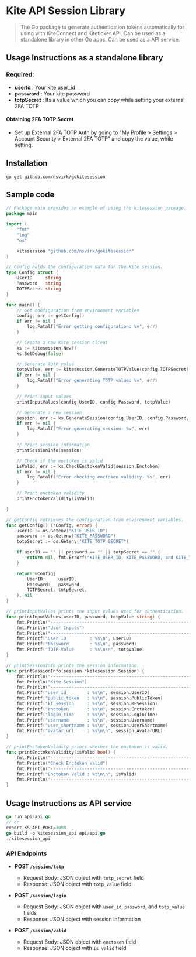 # Kite API Session Library

> The Go package to generate authentication tokens automatically for using with KiteConnect and Kiteticker API.
> Can be used as a standalone library in other Go apps.
> Can be used as a API service.

## Usage Instructions as a standalone library

### Required:

- **userId** : Your kite user_id
- **password** : Your kite password
- **totpSecret** : Its a value which you can copy while setting your external 2FA TOTP

#### Obtaining 2FA TOTP Secret

- Set up External 2FA TOTP Auth by going to "My Profile > Settings > Account Security > External 2FA TOTP" and copy the value, while setting.

## Installation

```
go get github.com/nsvirk/gokitesession
```

## Sample code

```go
// Package main provides an example of using the kitesession package.
package main

import (
	"fmt"
	"log"
	"os"

	kitesession "github.com/nsvirk/gokitesession"
)

// Config holds the configuration data for the Kite session.
type Config struct {
	UserID     string
	Password   string
	TOTPSecret string
}

func main() {
	// Get configuration from environment variables
	config, err := getConfig()
	if err != nil {
		log.Fatalf("Error getting configuration: %v", err)
	}

	// Create a new Kite session client
	ks := kitesession.New()
	ks.SetDebug(false)

	// Generate TOTP value
	totpValue, err := kitesession.GenerateTOTPValue(config.TOTPSecret)
	if err != nil {
		log.Fatalf("Error generating TOTP value: %v", err)
	}

	// Print input values
	printInputValues(config.UserID, config.Password, totpValue)

	// Generate a new session
	session, err := ks.GenerateSession(config.UserID, config.Password, totpValue)
	if err != nil {
		log.Fatalf("Error generating session: %v", err)
	}

	// Print session information
	printSessionInfo(session)

	// Check if the enctoken is valid
	isValid, err := ks.CheckEnctokenValid(session.Enctoken)
	if err != nil {
		log.Fatalf("Error checking enctoken validity: %v", err)
	}

	// Print enctoken validity
	printEnctokenValidity(isValid)

}

// getConfig retrieves the configuration from environment variables.
func getConfig() (*Config, error) {
	userID := os.Getenv("KITE_USER_ID")
	password := os.Getenv("KITE_PASSWORD")
	totpSecret := os.Getenv("KITE_TOTP_SECRET")

	if userID == "" || password == "" || totpSecret == "" {
		return nil, fmt.Errorf("KITE_USER_ID, KITE_PASSWORD, and KITE_TOTP_SECRET environment variables must be set")
	}

	return &Config{
		UserID:     userID,
		Password:   password,
		TOTPSecret: totpSecret,
	}, nil
}

// printInputValues prints the input values used for authentication.
func printInputValues(userID, password, totpValue string) {
	fmt.Println("--------------------------------------------------------------")
	fmt.Println("User Inputs")
	fmt.Println("--------------------------------------------------------------")
	fmt.Printf("User ID      	: %s\n", userID)
	fmt.Printf("Password     	: %s\n", password)
	fmt.Printf("TOTP Value   	: %s\n\n", totpValue)
}

// printSessionInfo prints the session information.
func printSessionInfo(session *kitesession.Session) {
	fmt.Println("--------------------------------------------------------------")
	fmt.Println("Kite Session")
	fmt.Println("--------------------------------------------------------------")
	fmt.Printf("user_id        : %s\n", session.UserID)
	fmt.Printf("public_token   : %s\n", session.PublicToken)
	fmt.Printf("kf_session     : %s\n", session.KFSession)
	fmt.Printf("enctoken       : %s\n", session.Enctoken)
	fmt.Printf("login_time     : %s\n", session.LoginTime)
	fmt.Printf("username       : %s\n", session.Username)
	fmt.Printf("user_shortname : %s\n", session.UserShortname)
	fmt.Printf("avatar_url     : %s\n\n", session.AvatarURL)
}

// printEnctokenValidity prints whether the enctoken is valid.
func printEnctokenValidity(isValid bool) {
	fmt.Println("--------------------------------------------------------------")
	fmt.Println("Check Enctoken Valid")
	fmt.Println("--------------------------------------------------------------")
	fmt.Printf("Enctoken Valid : %t\n\n", isValid)
	fmt.Println("--------------------------------------------------------------")
}

```

## Usage Instructions as API service

```go
go run api/api.go
// or
export KS_API_PORT=3008
go build -o kitesession_api api/api.go
./kitesession_api
```

### API Endpoints

- **POST `/session/totp`**

  - Request Body: JSON object with `totp_secret` field
  - Response: JSON object with `totp_value` field

- **POST `/session/login`**

  - Request Body: JSON object with `user_id`, `password`, and `totp_value` fields
  - Response: JSON object with session information

- **POST `/session/valid`**

  - Request Body: JSON object with `enctoken` field
  - Response: JSON object with `is_valid` field

